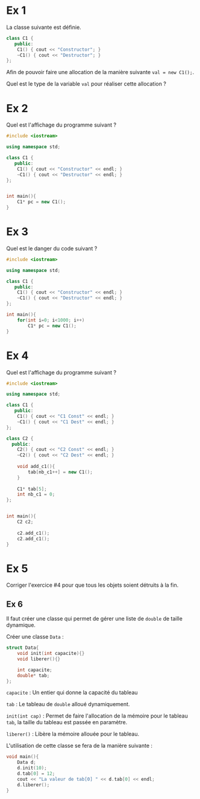 # Ex 1

La classe suivante est définie.

```cpp
class C1 {
   public:
    C1() { cout << "Constructor"; }
    ~C1() { cout << "Destructor"; }
};
``` 

Afin de pouvoir faire une allocation de la manière suivante `val = new C1();`.

Quel est le type de la variable `val` pour réaliser cette allocation ?


# Ex 2

Quel est l'affichage du programme suivant ?

```cpp
#include <iostream>

using namespace std;

class C1 {
   public:
    C1() { cout << "Constructor" << endl; }
    ~C1() { cout << "Destructor" << endl; }
};


int main(){
    C1* pc = new C1();
}
``` 


# Ex 3

Quel est le danger du code suivant ?

```cpp
#include <iostream>

using namespace std;

class C1 {
   public:
    C1() { cout << "Constructor" << endl; }
    ~C1() { cout << "Destructor" << endl; }
};

int main(){
    for(int i=0; i<1000; i++)
        C1* pc = new C1();
}
``` 


# Ex 4

Quel est l'affichage du programme suivant ?

```CPP
#include <iostream>

using namespace std;

class C1 {
   public:
    C1() { cout << "C1 Const" << endl; }
    ~C1() { cout << "C1 Dest" << endl; }
};

class C2 {
  public:
    C2() { cout << "C2 Const" << endl; }
    ~C2() { cout << "C2 Dest" << endl; }
    
    void add_c1(){
        tab[nb_c1++] = new C1();
    }
    
    C1* tab[5];
    int nb_c1 = 0;
};


int main(){
    C2 c2;
    
    c2.add_c1();
    c2.add_c1();
}
```

# Ex 5

Corriger l'exercice #4 pour que tous les objets soient détruits à la fin.


## Ex 6
Il faut créer une classe qui permet de gérer une liste de `double` de taille dynamique.

Créer une classe `Data` :

```CPP
struct Data{
    void init(int capacite){}
    void liberer(){}

    int capacite;
    double* tab;
};
```

`capacite`
: Un entier qui donne la capacité du tableau

`tab`
: Le tableau de `double` alloué dynamiquement.

`init(int cap)`
: Permet de faire l'allocation de la mémoire pour le tableau `tab`, la taille du tableau est passée en paramètre.

`liberer()`
: Libère la mémoire allouée pour le tableau.

L'utilisation de cette classe se fera de la manière suivante :

```CPP
void main(){
    Data d;
    d.init(10);
    d.tab[0] = 12;
    cout << "La valeur de tab[0] " << d.tab[0] << endl;
    d.liberer();
}
```